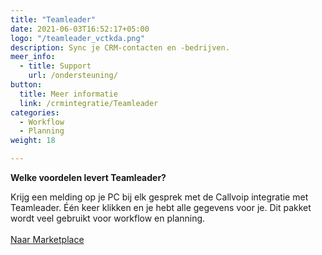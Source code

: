 ```yaml
---
title: "Teamleader"
date: 2021-06-03T16:52:17+05:00
logo: "/teamleader_vctkda.png"
description: Sync je CRM-contacten en -bedrijven.
meer_info:
  - title: Support
    url: /ondersteuning/
button:
  title: Meer informatie
  link: /crmintegratie/Teamleader
categories:
  - Workflow
  - Planning
weight: 18

---
```


**Welke voordelen levert Teamleader?**

Krijg een melding op je PC bij elk gesprek met de Callvoip integratie met Teamleader. Één keer klikken en je hebt alle gegevens voor je. Dit pakket wordt veel gebruikt voor workflow en planning.<br><br><a href="/marketplace" class="button">Naar Marketplace</a>
